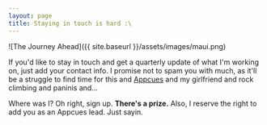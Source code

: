 ```yaml
---
layout: page
title: Staying in touch is hard :\
---
```

![The Journey Ahead]({{ site.baseurl }}/assets/images/maui.png)

If you'd like to stay in touch and get a quarterly update of what I'm working on, just add your contact info. I promise not to spam you with much, as it'll be a struggle to find time for this and [Appcues](http://www.appcues.com) and my girlfriend and rock climbing and paninis and...

Where was I? Oh right, sign up. **There's a prize.** Also, I reserve the right to add you as an Appcues lead. Just sayin.

<div style='max-width: 400px; margin: 0 auto'>
    <script charset="utf-8" src="//js.hubspot.com/forms/current.js">
    </script>
    <script>
      hbspt.forms.create({
        portalId: '305687',
        formId: 'ece93f1d-565d-4091-b1a8-44101fde21ed'
      });
    </script>
</div>
